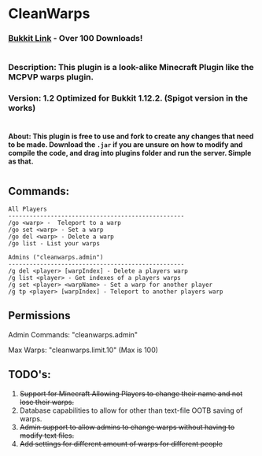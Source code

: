 # CleanWarps

### [Bukkit Link](https://dev.bukkit.org/projects/cleanwarps) - Over 100 Downloads!

#


### Description: This plugin is a look-alike Minecraft Plugin like the MCPVP warps plugin. 
### Version: 1.2 Optimized for **Bukkit 1.12.2.** (Spigot version in the works)
#
#### About: This plugin is free to use and fork to create any changes that need to be made. Download the `.jar` if you are unsure on how to modify and compile the code, and drag into plugins folder and run the server. Simple as that. 

#
## Commands: 
```
All Players
--------------------------------------------------
/go <warp> -  Teleport to a warp
/go set <warp> - Set a warp
/go del <warp> - Delete a warp
/go list - List your warps

Admins ("cleanwarps.admin")
--------------------------------------------------
/g del <player> [warpIndex] - Delete a players warp
/g list <player> - Get indexes of a players warps
/g set <player> <warpName> - Set a warp for another player
/g tp <player> [warpIndex] - Teleport to another players warp
```

## Permissions

Admin Commands: "cleanwarps.admin"

Max Warps: "cleanwarps.limit.10" (Max is 100)


## TODO's: 
1. ~~Support for Minecraft Allowing Players to change their name and not lose their warps.~~
2. Database capabilities to allow for other than text-file OOTB saving of warps.
3. ~~Admin support to allow admins to change warps without having to modify text files.~~
4. ~~Add settings for different amount of warps for different people~~
